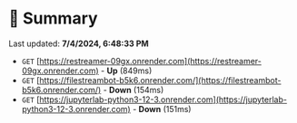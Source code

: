 # 📖 Summary
Last updated: **7/4/2024, 6:48:33 PM**

- `GET` [https://restreamer-09gx.onrender.com](https://restreamer-09gx.onrender.com) - **Up** (849ms)
- `GET` [https://filestreambot-b5k6.onrender.com/](https://filestreambot-b5k6.onrender.com/) - **Down** (154ms)
- `GET` [https://jupyterlab-python3-12-3.onrender.com](https://jupyterlab-python3-12-3.onrender.com) - **Down** (151ms)
